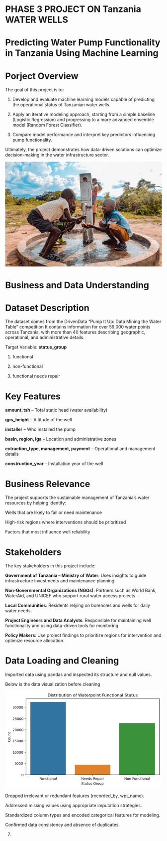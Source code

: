 # **PHASE 3 PROJECT ON Tanzania WATER WELLS**
# Predicting Water Pump Functionality in Tanzania Using Machine Learning
# Porject Overview

The goal of this project is to:

1. Develop and evaluate machine learning models capable of predicting the operational status of Tanzanian water wells.

2. Apply an iterative modeling approach, starting from a simple baseline (Logistic Regression) and progressing to a more advanced ensemble model (Random Forest Classifier).

3. Compare model performance and interpret key predictors influencing pump functionality.

Ultimately, the project demonstrates how data-driven solutions can optimize decision-making in the water infrastructure sector.


![Tanzania Water Wells Project](Tanzania_water_wells.jpg)





# Business and Data Understanding
# Dataset Description

The dataset comes from the DrivenData “Pump It Up: Data Mining the Water Table” competition
It contains information for over 59,000 water points across Tanzania, with more than 40 features describing geographic, operational, and administrative details.

Target Variable: **status_group**

1. functional

2. non-functional

3. functional needs repair

# Key Features

**amount_tsh** – Total static head (water availability)

**gps_height** – Altitude of the well

**installer** – Who installed the pump

**basin, region, lga** – Location and administrative zones

**extraction_type, management, payment** – Operational and management details

**construction_year** – Installation year of the well

# Business Relevance

The project supports the sustainable management of Tanzania’s water resources by helping identify:

Wells that are likely to fail or need maintenance

High-risk regions where interventions should be prioritized

Factors that most influence well reliability

# Stakeholders

The key stakeholders in this project include:

**Government of Tanzania – Ministry of Water**: Uses insights to guide infrastructure investments and maintenance planning.

**Non-Governmental Organizations (NGOs)**: Partners such as World Bank, WaterAid, and UNICEF who support rural water access projects.

**Local Communities**: Residents relying on boreholes and wells for daily water needs.

**Project Engineers and Data Analysts**: Responsible for maintaining well functionality and using data-driven tools for monitoring.

**Policy Makers**: Use project findings to prioritize regions for intervention and optimize resource allocation.

# Data Loading and Cleaning

Imported data using pandas and inspected its structure and null values.

Below is the data visualization before cleaning

![Target Variable Distribution](images/Target_Variable_Distribution.PNG)



Dropped irrelevant or redundant features (recorded_by, wpt_name).

Addressed missing values using appropriate imputation strategies.

Standardized column types and encoded categorical features for modeling.

Confirmed data consistency and absence of duplicates.



7. 


